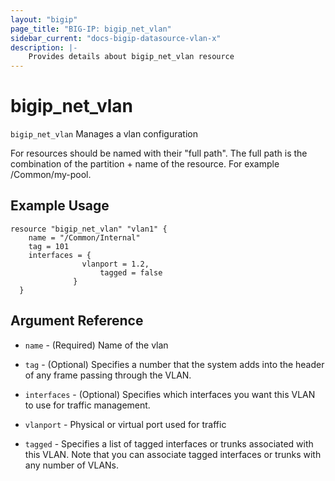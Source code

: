 ```yaml
---
layout: "bigip"
page_title: "BIG-IP: bigip_net_vlan"
sidebar_current: "docs-bigip-datasource-vlan-x"
description: |-
    Provides details about bigip_net_vlan resource
---
```


# bigip\_net\_vlan

`bigip_net_vlan` Manages a vlan configuration

For resources should be named with their "full path". The full path is the combination of the partition + name of the resource. For example /Common/my-pool.


## Example Usage


```hcl
resource "bigip_net_vlan" "vlan1" {
	name = "/Common/Internal"
	tag = 101
	interfaces = {
                vlanport = 1.2,
		            tagged = false
	          }
  }

```      

## Argument Reference

* `name` - (Required) Name of the vlan

* `tag` - (Optional) Specifies a number that the system adds into the header of any frame passing through the VLAN.

* `interfaces` - (Optional) Specifies which interfaces you want this VLAN to use for traffic management.

* `vlanport` - Physical or virtual port used for traffic

* `tagged` - Specifies a list of tagged interfaces or trunks associated with this VLAN. Note that you can associate tagged interfaces or trunks with any number of VLANs.
